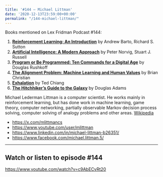 ```yaml
---
title: '#144 – Michael Littman'
date: '2020-12-13T23:59:00+00:00'
permalink: "/144-michael-littman/"
---
```


Books mentioned on Lex Fridman Podcast #144:

1. <b><a href="https://amzn.to/3VUFO35" target="_blank" rel="sponsored noopener noreferrer">Reinforcement Learning: An Introduction</a></b> by Andrew Barto, Richard S. Sutton
2. <b><a href="https://amzn.to/3Fr4ECd" target="_blank" rel="sponsored noopener noreferrer">Artificial Intelligence: A Modern Approach</a></b> by Peter Norvig, Stuart J. Russell
3. <b><a href="https://amzn.to/3iqYvwD" target="_blank" rel="sponsored noopener noreferrer">Program or Be Programmed: Ten Commands for a Digital Age</a></b> by Douglas Rushkoff
4. <b><a href="https://amzn.to/3Fsdz6s" target="_blank" rel="sponsored noopener noreferrer">The Alignment Problem: Machine Learning and Human Values</a></b> by Brian Christian
5. <b><a href="https://amzn.to/3XZukwK" target="_blank" rel="sponsored noopener noreferrer">Exhalation</a></b> by Ted Chiang
6. <b><a href="https://amzn.to/3usVC1f" target="_blank" rel="sponsored noopener noreferrer">The Hitchhiker’s Guide to the Galaxy</a></b> by Douglas Adams

<!--more-->

Michael Lederman Littman is a computer scientist. He works mainly in reinforcement learning, but has done work in machine learning, game theory, computer networking, partially observable Markov decision process solving, computer solving of analogy problems and other areas. <a href="https://en.wikipedia.org/wiki/Michael_L._Littman" target="_blank">Wikipedia</a>

- <a href="https://x.com/mlittmancs" target="_blank">https://x.com/mlittmancs</a>
- <a href="https://www.youtube.com/user/mlittman" target="_blank">https://www.youtube.com/user/mlittman</a>
- <a href="https://www.linkedin.com/in/michael-littman-b26351/" target="_blank">https://www.linkedin.com/in/michael-littman-b26351/</a>
- <a href="https://www.facebook.com/michael.littman.5/" target="_blank">https://www.facebook.com/michael.littman.5/</a>

- - - - - -

## Watch or listen to episode #144

<https://www.youtube.com/watch?v=c9AbECvRt20>